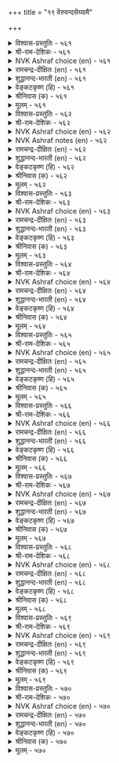 +++
title = "१९ वॆरुवन्दसॆय्यामै"

+++


<details><summary>विश्वास-प्रस्तुतिः - ५६१</summary>

तक्काङ्गु नाडित् तलैच्चॆल्ला वण्णत्ताल्  
ऒत्ताङ्गु ऒऱुप्पदु वेन्दु।       ५६१
</details>

<details><summary>श्री-राम-देशिकः - ५६१</summary>

दुष्ट विचार्य ताटस्थ्यात् पुनस्तं दोषकर्मणः ।  
निवारयन् पालयेद् यः स भूपाल इतीर्यते ॥ ५६१॥
</details>

<details><summary>NVK Ashraf choice (en) - ५६१</summary>

०५६१
Call him king who probes and whose punishment
Is deterrent and proportionate.
(P.S. Sundaram)
</details>

<details><summary>रामचन्द्र-दीक्षितः (en) - ५६१</summary>

561\. takkāṅku nāṭi, talaiccellā vaṇṇattāl  
ottāṅku oṟuppatu vēntu.

561\. A righteous king investigates and fittingly punishes the wrongdoer so that he may not repeat it.  
</details>

<details><summary>शुद्धानन्द-भारती (en) - ५६१</summary>

1\. தக்காங்கு நாடித் தலைச்செல்லா வண்ணத்தால்  
ஒத்தாங்கு ஒறுப்பது வேந்து.  
A king enquires and gives sentence  
Just to prevent future offence.        561  
</details>

<details><summary>वेङ्कटकृष्ण (हि) - ५६१</summary>

561
भूप वही जो दोष का, करके उचित विचार ।  
योग्य दण्ड से इस तरह, फिर नहिं हो वह कार ॥
</details>

<details><summary>श्रीनिवास (क) - ५६१</summary>

561. माडिद अपराधगळन्नु तक्क रीतियल्लि विचारिसि, आ अपराधवन्नु मत्तॆ माडदन्तॆ ऒप्पुव दण्डनॆयन्नु विधिसुववने अरसनॆनिसिकॊळ्ळुवनु.

</details>

<details><summary>मूलम् - ५६१</summary>

तक्काङ्गु नाडित् तलैच्चॆल्ला वण्णत्ताल्  
ऒत्ताङ्गु ऒऱुप्पदु वेन्दु।       ५६१
</details>

<details><summary>विश्वास-प्रस्तुतिः - ५६२</summary>

कडिदोच्चि मॆल्ल ऎऱिग नॆडिदाक्कम्  
नीङ्गामै वेण्डु पवर्।       ५६२
</details>

<details><summary>श्री-राम-देशिकः - ५६२</summary>

दण्डयेषु कठिनो भूत्वा दण्डनावसरे सति ।  
लघु दण्डयतो राज्ञः सम्पत्तिष्ठेदचञ्चला ॥ ५६२॥
</details>

<details><summary>NVK Ashraf choice (en) - ५६२</summary>

०५६२
Raise your hand forcibly but bring it lightly
To have a lasting effect.
SDR
</details>

<details><summary>NVK Ashraf notes (en) - ५६२</summary>

५६२. What is meant by this statement is this: "Pretend to be harsh, but act mildly if you want long lasting effect" - (K. Kannan)
</details>

<details><summary>रामचन्द्र-दीक्षितः (en) - ५६२</summary>

562\. kaṭitu ōcci, mella eṟika-neṭitu ākkam  
nīṅkāmai vēṇṭupavar.

562\. If you wish enduring prosperity behave as if you punish excessively, but do it mildly.  
</details>

<details><summary>शुद्धानन्द-भारती (en) - ५६२</summary>

2\. கடிதோச்சி மெல்ல எறிக நெடிதாக்கம்  
நீங்காமை வேண்டு பவர்.  
Wield fast the rod but gently lay  
This strict mildness prolongs the sway.        562  
</details>

<details><summary>वेङ्कटकृष्ण (हि) - ५६२</summary>

562
राजश्री चिरकाल यदि, रखना चाहें साथ ।  
दिखा दण्ड की उग्रता, करना मृदु आघात ॥
</details>

<details><summary>श्रीनिवास (क) - ५६२</summary>

562. तम्म सिरियु निडुगाल नाशवागदन्तॆ इरलु बयसुव अरसरु (दण्डिसुवाग) मॊदलु कट्टुनिट्टागि इरुवन्तॆ तोरिसि, अनन्तर सौम्य रीतियल्लि शिक्षिसबेकु.

</details>

<details><summary>मूलम् - ५६२</summary>

कडिदोच्चि मॆल्ल ऎऱिग नॆडिदाक्कम्  
नीङ्गामै वेण्डु पवर्।       ५६२
</details>

<details><summary>विश्वास-प्रस्तुतिः - ५६३</summary>

वॆरुवन्द सॆय्दॊऴुगुम् वॆङ्गोल नायिन्  
ऒरुवन्दम् ऒल्लैक् कॆडुम्।       ५६३
</details>

<details><summary>श्री-राम-देशिकः - ५६३</summary>

अधर्मपालनाद्यस्य प्रजाः स्युर्भयाविह्वलाः ।  
अचिरादेव भूपालः स लयं यास्यति ध्रुवम् ॥ ५६३॥
</details>

<details><summary>NVK Ashraf choice (en) - ५६३</summary>

०५६३
A dictator causing oppression
Will have a speedy and certain end.
(N.V.K. Ashraf)
</details>

<details><summary>रामचन्द्र-दीक्षितः (en) - ५६३</summary>

563\. veruvanta ceytu oḻukum veṅkōlaṉ āyiṉ,  
oruvantam ollaik keṭum.

563\. The tyrant who terrifies his subjects will soon perish.  
</details>

<details><summary>शुद्धानन्द-भारती (en) - ५६३</summary>

3\. வெருவந்த செய்துஒழுகும் வெங்கோல னாயின்  
ஒருவந்தம் ஒல்லைக் கெடும்.  
His cruel rod of dreadful deed  
Brings king's ruin quick indeed.        563  
</details>

<details><summary>वेङ्कटकृष्ण (हि) - ५६३</summary>

563
यदि भयकारी कर्म कर, करे प्रजा को त्रस्त ।  
निश्चय जल्दी कूर वह, हो जावेगा अस्त ॥
</details>

<details><summary>श्रीनिवास (क) - ५६३</summary>

563. प्रजॆगळु भीतिगॊळ्ळुवन्थ कार्यगळन्नु माडि, नीतिभ्रष्ट आळरसनॆनिसिकॊण्डरॆ अवनु निश्चयवागि ऒडनॆये कॆडुत्तानॆ.

</details>

<details><summary>मूलम् - ५६३</summary>

वॆरुवन्द सॆय्दॊऴुगुम् वॆङ्गोल नायिन्  
ऒरुवन्दम् ऒल्लैक् कॆडुम्।       ५६३
</details>

<details><summary>विश्वास-प्रस्तुतिः - ५६४</summary>

इऱैगडियन् ऎण्ड्रुरैक्कुम् इन्नाच्चॊल् वेन्दन्  
उऱैगडुगि ऒल्लैक् कॆडुम्।       ५६४
</details>

<details><summary>श्री-राम-देशिकः - ५६४</summary>

''अस्माकं पार्थिवः क्रूर'' इति देशजनेरितम् ।  
य एतच्छुणुयाद्वाक्य> क्षीणायुः स विनश्यति ॥ ५६४॥
</details>

<details><summary>NVK Ashraf choice (en) - ५६४</summary>

०५६४
When a king is decried a tyrant,
His life is shortened and end becomes imminent.
(N.V.K. Ashraf), (P.S. Sundaram)
</details>

<details><summary>रामचन्द्र-दीक्षितः (en) - ५६४</summary>

564\. 'iṟai kaṭiyaṉ' eṉṟu uraikkum iṉṉāc col vēntaṉ  
uṟai kaṭuki ollaik keṭum.

564\. That king whom people speak of as a tyrant will rapidly perish.  
</details>

<details><summary>शुद्धानन्द-भारती (en) - ५६४</summary>

4\. இறைகடியன் என்றுரைக்கும் இன்னாச்சொல் வேந்தன்  
உறைகடுகி ஒல்லைக் கெடும்.  
As men the king a tyrant call  
His days dwindled, hasten his fall.        564  
</details>

<details><summary>वेङ्कटकृष्ण (हि) - ५६४</summary>

564
जिस नृप की दुष्कीर्ति हो, ‘राजा है अति क्रूर’ ।  
अल्प आयु हो जल्द वह, होगा नष्ट ज़रूर ॥
</details>

<details><summary>श्रीनिवास (क) - ५६४</summary>

564. तन्न प्रजॆगळ बायल्लि क्रूरि ऎन्दु करॆसिकॊळ्ळुव अरसनु बाळिनल्लि हिरिमॆयन्नु कळॆदुकॊण्डु, ऒडनॆये नाशवागुवनु.

</details>

<details><summary>मूलम् - ५६४</summary>

इऱैगडियन् ऎण्ड्रुरैक्कुम् इन्नाच्चॊल् वेन्दन्  
उऱैगडुगि ऒल्लैक् कॆडुम्।       ५६४
</details>

<details><summary>विश्वास-प्रस्तुतिः - ५६५</summary>

अरुञ्जॆव्वि इन्ना मुगत्तान् पॆरुञ्जॆल्वम्  
पेऎय्गण् डन्नदु उडैत्तु।       ५६५
</details>

<details><summary>श्री-राम-देशिकः - ५६५</summary>

अप्रसन्नमुखो नृणामगम्यः सुलभेन यः ।  
महीपालस्तस्य वित्तं भूताविष्टमिव वृथा ॥ ५६५॥
</details>

<details><summary>NVK Ashraf choice (en) - ५६५</summary>

०५६५
The great wealth of one inaccessible and sour-faced
Is no better than a demon's. *
(P.S. Sundaram)
</details>

<details><summary>रामचन्द्र-दीक्षितः (en) - ५६५</summary>

565\. aruñ cevvi, iṉṉā mukattāṉ peruñ celvam  
pēey kaṇṭaṉṉatu uṭaittu.

565\. The great wealth of a king who is inaccessible and assumes a fearful look, is no better than in the possession of a demon.  
</details>

<details><summary>शुद्धानन्द-भारती (en) - ५६५</summary>

5\. அருஞ்செவ்வி இன்னா முகத்தான் பெருஞ்செல்வம்  
பேஎய்கண் டன்னது உடைத்து.  
Whose sight is scarce, whose face is foul  
His wealth seems watched by a ghoul.        565  
</details>

<details><summary>वेङ्कटकृष्ण (हि) - ५६५</summary>

565
अप्रसन्न जिसका वदन, भेंट नहीं आसान ।  
ज्यों अपार धन भूत-वश, उसका धन भी जान ॥
</details>

<details><summary>श्रीनिवास (क) - ५६५</summary>

565. जनरिगॆ काणलु दुर्लभनागि, सिडुकु मोरॆयिन्द कूडिद अरसन हेरळवाद सिरियु, दॆव्व बडिदु कादॊकॊण्डिरुवन्तॆ इरुवुदु.

</details>

<details><summary>मूलम् - ५६५</summary>

अरुञ्जॆव्वि इन्ना मुगत्तान् पॆरुञ्जॆल्वम्  
पेऎय्गण् डन्नदु उडैत्तु।       ५६५
</details>

<details><summary>विश्वास-प्रस्तुतिः - ५६६</summary>

कडुञ्जॊल्लन् कण्णिलन् आयिन् नॆडुञ्जॆल्वम्  
नीडिण्ड्रि आङ्गे कॆडुम्।       ५६६
</details>

<details><summary>श्री-राम-देशिकः - ५६६</summary>

दाक्षिण्यगुणहीनस्य कटुवाक्यप्रयोगिणः ।  
भूपस्य निखिलं वित्तमस्थिरं क्षीयते क्षणात् ॥ ५६६॥
</details>

<details><summary>NVK Ashraf choice (en) - ५६६</summary>

०५६६
If he is unkind and speaks harsh,
His lofty wealth ends there without lasting long. *
(Satguru Subramuniyaswami)
</details>

<details><summary>रामचन्द्र-दीक्षितः (en) - ५६६</summary>

566\. kaṭuñ collaṉ, kaṇ ilaṉ āyiṉ, neṭuñ celvam  
nīṭu iṉṟi, āṅkē keṭum.

566\. The abundant wealth of a king who utters harsh words and puts on unkind looks will not last long.  
</details>

<details><summary>शुद्धानन्द-भारती (en) - ५६६</summary>

6\. கடுஞ்சொல்லன் கண்ணில னாயின் நெடுஞ்செல்வம்  
நீடின்றி ஆங்கே கெடும்.  
Whose word is harsh, whose sight is rude  
His wealth and power quickly fade.        566  
</details>

<details><summary>वेङ्कटकृष्ण (हि) - ५६६</summary>

566
कटु भाषी यदि हो तथा, दया-दृष्टि से हीन ।  
विपुल विभव नृप का मिटे, तत्क्षण हो स्थितिहीन ॥
</details>

<details><summary>श्रीनिवास (क) - ५६६</summary>

566. (अरसनु) कडुनुडियवनू करुणॆय कण्णु इल्लदवनू आदरॆ अवन निडिदाद ऐश्वर्यवु निडिदागि निल्लदॆ कॊडले नाशवागुत्तदॆ.

</details>

<details><summary>मूलम् - ५६६</summary>

कडुञ्जॊल्लन् कण्णिलन् आयिन् नॆडुञ्जॆल्वम्  
नीडिण्ड्रि आङ्गे कॆडुम्।       ५६६
</details>

<details><summary>विश्वास-प्रस्तुतिः - ५६७</summary>

कडुमॊऴियुम् कैयिगन्द तण्डमुम् वेन्दन्  
अडुमुरण् तेय्क्कुम् अरम्।       ५६७
</details>

<details><summary>श्री-राम-देशिकः - ५६७</summary>

कटुवाक्यमधर्मेण पालनं च महीभुजाम् ।  
अरिविध्वंसनापेक्षिसत्त्वनिर्मूलहेतुकम् ॥ ५६७॥
</details>

<details><summary>NVK Ashraf choice (en) - ५६७</summary>

०५६७
Harsh words and excessive punishments
Are files that grind down a king's might. *
(P.S. Sundaram)
</details>

<details><summary>रामचन्द्र-दीक्षितः (en) - ५६७</summary>

567\. kaṭu moḻiyum, kaiyikanta taṇṭamum, vēntaṉ  
aṭu muraṇ tēykkum aram.

567\. Severity in speech and excess in punishment are like the file which removes his capacity to destroy (his enemies).  
</details>

<details><summary>शुद्धानन्द-भारती (en) - ५६७</summary>

7\. கடுமொழியும் கையிகந்த தண்டமும் வேந்தன்  
அடுமுரண் தேய்க்கும் அரம்.  
Reproofs rough and punishments rude  
Like files conquering power corrode.        567  
</details>

<details><summary>वेङ्कटकृष्ण (हि) - ५६७</summary>

567
कटु भाषण नृप का तथा, देना दण्ड अमान ।  
शत्रु-दमन की शक्ति को, घिसती रेती जान ॥
</details>

<details><summary>श्रीनिवास (क) - ५६७</summary>

567. कडु मातू, कट्टळॆ मीरिद दण्णनॆयू, अरसन अजेय शक्तियन्नु क्षयिसुवन्तॆ माडुव अरवागुत्तदॆ.

</details>

<details><summary>मूलम् - ५६७</summary>

कडुमॊऴियुम् कैयिगन्द तण्डमुम् वेन्दन्  
अडुमुरण् तेय्क्कुम् अरम्।       ५६७
</details>

<details><summary>विश्वास-प्रस्तुतिः - ५६८</summary>

इनत्ताट्रि ऎण्णाद वेन्दन् सिनत्ताट्रिच्  
चीऱिऱ्चिऱुगुम् तिरु।       ५६८
</details>

<details><summary>श्री-राम-देशिकः - ५६८</summary>

अनालोच्यैव सचिवैः कृते कार्ये च विघ्निते ।  
यः कुप्येत् सचिवान् राजा क्षीयन्ते तस्य सम्पदः ॥ ५६८॥
</details>

<details><summary>NVK Ashraf choice (en) - ५६८</summary>

०५६८
The king who rages but not reflect on his counsel,
Will soon see his wealth shrink. *
(K. Kannan)
</details>

<details><summary>रामचन्द्र-दीक्षितः (en) - ५६८</summary>

568\. iṉattu āṟṟi, eṇṇāta vēntaṉ ciṉattu āṟṟic  
cīṟiṉ, ciṟukum tiru.

568\. The prosperity of a king who does not consult his advisers but makes them the victims of his fury will shrink.  
</details>

<details><summary>शुद्धानन्द-भारती (en) - ५६८</summary>

8\. இனத்தாற்றி எண்ணாத வேந்தன் சினத்தாற்றிச்  
சீறின் சிறுகும் திரு  
The king who would not take counsels  
Rages with wrath-his fortune fails.        568  
</details>

<details><summary>वेङ्कटकृष्ण (हि) - ५६८</summary>

568
सचिवों की न सलाह ले, फिर होने पर कष्ट ।  
आग-बबूला नृप हुआ, तो श्री होगी नष्ट ॥
</details>

<details><summary>श्रीनिवास (क) - ५६८</summary>

568. (अरसनादवनु) मन्त्रिगळे मॊदलाद तनगॆ बेकादवरॊडनॆ सेरि विचारमाडदॆ, कॆलस कॆट्टाग अवर मेलॆ कोपगॊण्डु, अब्बरिसिदरॆ (चीरिदरॆ) अवन सिरियु सॊरगुत्तदॆ.

</details>

<details><summary>मूलम् - ५६८</summary>

इनत्ताट्रि ऎण्णाद वेन्दन् सिनत्ताट्रिच्  
चीऱिऱ्चिऱुगुम् तिरु।       ५६८
</details>

<details><summary>विश्वास-प्रस्तुतिः - ५६९</summary>

सॆरुवन्द पोऴ्दिऱ्चिऱैसॆय्या वेन्दन्  
वॆरुवन्दु वॆय्दु कॆडुम्।       ५६९
</details>

<details><summary>श्री-राम-देशिकः - ५६९</summary>

पूर्वं दुर्गमनिर्माय राजा युद्धभुवं गतः ।  
विमेक्तोऽनुचरैः सर्वैर्भीतः सन् क्षयमाप्नुयात् ॥ ५६९॥
</details>

<details><summary>NVK Ashraf choice (en) - ५६९</summary>

०५६९
A king who neglects his defences,
Will die of fright at the time of war. *
(P.S. Sundaram)
</details>

<details><summary>रामचन्द्र-दीक्षितः (en) - ५६९</summary>

569\. ceru vanta pōḻtil, ciṟai ceyyā vēntaṉ,  
veruvantu, veytu keṭum.

569\. If a king who has no fortress meets a foe, he will be ruined by fear.  
</details>

<details><summary>शुद्धानन्द-भारती (en) - ५६९</summary>

9\. செருவந்த போழ்திற் சிறைசெய்யா வேந்தன்  
வெருவந்து வெய்து கெடும்.  
The king who builds not fort betimes  
Fears his foes in wars and dies.        569  
</details>

<details><summary>वेङ्कटकृष्ण (हि) - ५६९</summary>

569
दुर्ग बनाया यदि नहीं, रक्षा के अनुरूप ।  
युद्ध छिड़ा तो हकबका, शीघ्र मिटे वह भूप ॥
</details>

<details><summary>श्रीनिवास (क) - ५६९</summary>

569. मुञ्चितवागि कोटॆयन्नु कट्टि बलपडिसिकॊळ्ळलारद अरसनु होराट बन्द कालदल्लि (रक्षणॆ इल्लदॆ) अञ्जि, शीघ्रवे अळियुत्तानॆ.

</details>

<details><summary>मूलम् - ५६९</summary>

सॆरुवन्द पोऴ्दिऱ्चिऱैसॆय्या वेन्दन्  
वॆरुवन्दु वॆय्दु कॆडुम्।       ५६९
</details>

<details><summary>विश्वास-प्रस्तुतिः - ५७०</summary>

कल्लार्प् पिणिक्कुम् कडुङ्गोल् अदुवल्लदु  
इल्लै निलक्कुप् पॊऱै।       ५७०
</details>

<details><summary>श्री-राम-देशिकः - ५७०</summary>

नियुज्य विद्यारहितान् मुख्यस्थानेषु भूपति ।  
पालयेद्यादि तर्ह्येतैः भूमेर्भारो निरर्थकः ॥ ५७०॥
</details>

<details><summary>NVK Ashraf choice (en) - ५७०</summary>

०५७०
The earth bears no heavier burden
Than a tyrant surrounded by ignorant men. *
(P.S. Sundaram)
</details>

<details><summary>रामचन्द्र-दीक्षितः (en) - ५७०</summary>

570\. kallārp piṇikkum, kaṭuṅkōl; atu allatu  
illai, nilakkup poṟai.

570\. No burden is harder for the earth to bear than the cruel sceptre wielded by the unwise.  
</details>

<details><summary>शुद्धानन्द-भारती (en) - ५७०</summary>

10\. கல்லார்ப் பிணிக்கும் கடுங்கோல் அதுவல்லது  
இல்லை நிலக்குப் பொறை.  
The crushing burden borne by earth  
Is tyrants bound to fools uncouth.        570  
</details>

<details><summary>वेङ्कटकृष्ण (हि) - ५७०</summary>

570
मूर्खों को मंत्री रखे, यदि शासक बहु क्रूर ।  
उनसे औ’ नहिं भूमि को, भार रूप भरपूर ॥
</details>

<details><summary>श्रीनिवास (क) - ५७०</summary>

570. क्रूर नीतिय आळ्विकॆयु, कलियदवरन्नु (धर्मग्रन्थगळन्नु अरियदवरन्नु) तनगॆ आसरॆयागि माडिकॊळ्ळुवुदु; अदक्किन्त हॆच्चु हॊरॆ भूमिगिल्ल.
</details>

<details><summary>मूलम् - ५७०</summary>

कल्लार्प् पिणिक्कुम् कडुङ्गोल् अदुवल्लदु  
इल्लै निलक्कुप् पॊऱै।       ५७०
</details>
